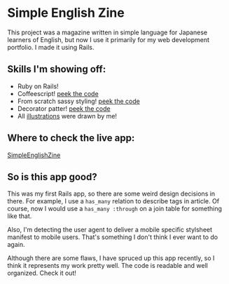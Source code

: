 Simple English Zine
===================

This project was a magazine written in simple language for Japanese learners of English, but now I use it primarily for my web development portfolio. I made it using Rails.

Skills I'm showing off:
-----------------------

+ Ruby on Rails!
+ Coffeescript! [peek the code](https://github.com/tygriffin/SEZ/blob/master/app/assets/javascripts/popup_bubble.js.coffee)
+ From scratch sassy styling! [peek the code](https://github.com/tygriffin/SEZ/blob/master/app/assets/stylesheets/desktop/components/catalog.css.scss)
+ Decorator patter! [peek the code](https://github.com/tygriffin/SEZ/blob/master/app/decorators/article_decorator.rb)
+ All [illustrations](http://simpleenglishzine.com/article/a-picture-of-solidarity-yuri-kochiyama) were drawn by me!

Where to check the live app:
----------------------------

[SimpleEnglishZine](http://pacific-river-5605.herokuapp.com/)

So is this app good?
--------------------

This was my first Rails app, so there are some weird design decisions in there. For example, I use a `has_many` relation to describe tags in article. Of course, now I would use a `has_many :through` on a join table for something like that.

Also, I'm detecting the user agent to deliver a mobile specific stylsheet manifest to mobile users. That's something I don't think I ever want to do again.

Although there are some flaws, I have spruced up this app recently, so I think it represents my work pretty well. The code is readable and well organized. Check it out!

